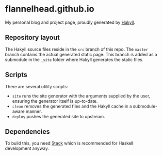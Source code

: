 # flannelhead.github.io
My personal blog and project page, proudly generated by [Hakyll](https://jaspervdj.be/hakyll/).

## Repository layout
The Hakyll source files reside in the `src` branch of this repo. The `master` branch contains the actual generated static page. This branch is added as a submodule in the `_site` folder where Hakyll generates the static files.

## Scripts
There are several utility scripts:

* `site` runs the site generator with the arguments supplied by the user, ensuring the generator itself is up-to-date.
* `clean` removes the generated files and the Hakyll cache in a submodule-aware manner.
* `deploy` pushes the generated site to upstream.

## Dependencies
To build this, you need [Stack](http://docs.haskellstack.org/en/stable/README.html) which is recommended for Haskell development anyway.

